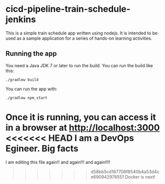 # cicd-pipeline-train-schedule-jenkins

This is a simple train schedule app written using nodejs. It is intended to be used as a sample application for a series of hands-on learning activities.

## Running the app

You need a Java JDK 7 or later to run the build. You can run the build like this:

    ./gradlew build

You can run the app with:

    ./gradlew npm_start

Once it is running, you can access it in a browser at [http://localhost:3000](http://localhost:3000)
<<<<<<< HEAD
I am a DevOps Egineer. Big facts
=======

I am editing this file
again!!
and again!!!
and again!!!!
>>>>>>> d58bb5cd187708f8540b4a53d4ce690942978551
Docker is next!